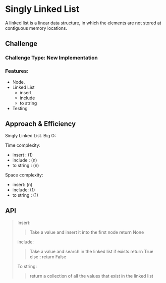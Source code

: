 # Singly Linked List

A linked list is a linear data structure, in which the elements are not stored at contiguous memory locations.
## Challenge
### Challenge Type: New Implementation
### Features:
- Node.
- Linked List
  - insert
  - include
  - to string
- Testing

## Approach & Efficiency
Singly Linked List.
Big O:

Time complexity:
 - insert : (1)
 - include : (n)
 - to string : (n)

Space complexity:
 - insert: (n)
 - include: (1)
 - to string : (1)

## API
<!-- Description of each method publicly available to your Linked List -->
> Insert:
> >Take a value and insert it into the first node 
> >return None
> 
> include: 
> > Take a value and search in the linked list if exists return True 
> > else : return False
> 
> To string:
>> return a collection of all the values that exist in the linked list